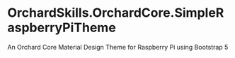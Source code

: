 # OrchardSkills.OrchardCore.SimpleRaspberryPiTheme
An Orchard Core Material Design Theme for Raspberry Pi using Bootstrap 5
